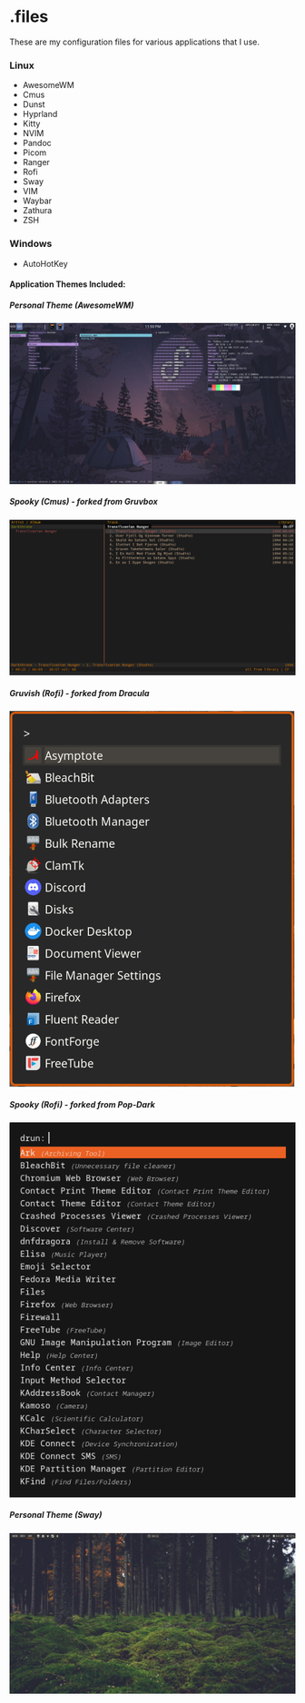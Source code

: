 # .files
These are my configuration files for various applications that I use. 

### Linux
* AwesomeWM
* Cmus
* Dunst
* Hyprland
* Kitty
* NVIM
* Pandoc
* Picom
* Ranger
* Rofi
* Sway
* VIM
* Waybar
* Zathura
* ZSH

### Windows
* AutoHotKey

#### Application Themes Included:
##### Personal Theme (AwesomeWM)
![Screenshot of AwesomeWM Theme](Previews/NN_Awesome.png)
##### Spooky (Cmus) - forked from Gruvbox
![Screenshot of Spooky Theme](Previews/CMUS_Spooky.png)
##### Gruvish (Rofi) - forked from Dracula
![Screenshot of Sleek Theme](Previews/Rofi_Gruvish.png)
##### Spooky (Rofi) - forked from Pop-Dark
![Screenshot of Spooky Theme](Previews/Rofi_Spooky.png)
##### Personal Theme (Sway)
![Screenshot of Sway Theme](Previews/Sway.png)

